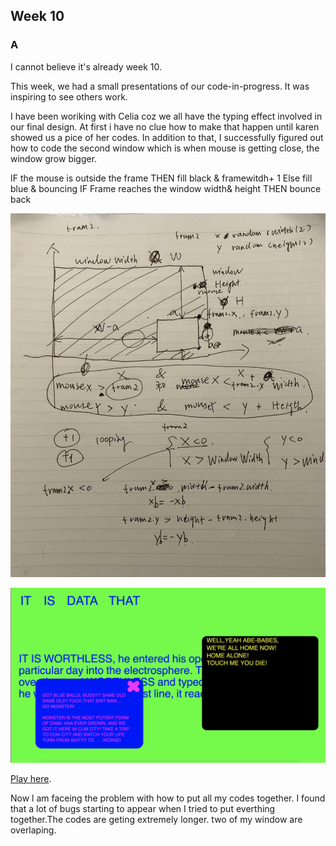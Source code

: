 ## Week 10 

### A

I cannot believe it's already week 10.

This week, we had a small presentations of our code-in-progress. It was inspiring to see others work.

I have been woriking with Celia coz we all have the typing effect involved in our final design. At first i have no clue how to make that happen until karen showed us a pice of her codes. In addition to that, I successfully figured out how to code the second window which is when mouse is getting close, the window grow bigger.

IF the mouse is outside the frame
THEN fill black & framewitdh+ 1
Else fill blue & bouncing 
IF Frame reaches the window width& height
THEN bounce back

![](https://github.com/Raymondvonz/CodeWords/blob/master/W10/Screen%20Shot%202020-10-06%20at%209.10.16%20pm.png)

![](https://github.com/Raymondvonz/CodeWords/blob/master/W10/Screen%20Shot%202020-10-06%20at%207.53.21%20pm.png)

[Play here](https://raymondvonz.github.io/CodeWords/W10/final/).

Now l am faceing the problem with how to put all my codes together. I found that a lot of bugs starting to appear when I tried to put everthing together.The codes are geting extremely longer. two of my window are overlaping. 
